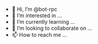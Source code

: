 - 👋 Hi, I’m @bot-rpc
- 👀 I’m interested in ...
- 🌱 I’m currently learning ...
- 💞️ I’m looking to collaborate on ...
- 📫 How to reach me ...

<!---
bot-rpc/bot-rpc is a ✨ special ✨ repository because its `README.md` (this file) appears on your GitHub profile.
You can click the Preview link to take a look at your changes.
--->
